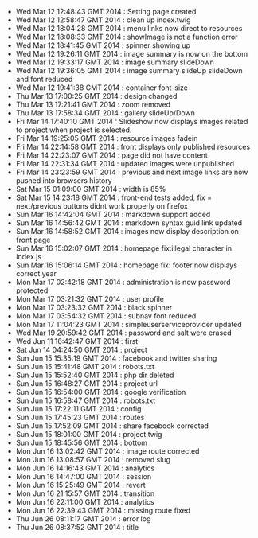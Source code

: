- Wed Mar 12 12:48:43 GMT 2014  : Setting page created
- Wed Mar 12 12:58:47 GMT 2014 : clean up index.twig
- Wed Mar 12 18:04:28 GMT 2014 : menu links now direct to resources
- Wed Mar 12 18:08:33 GMT 2014 : showImage is not a function error
- Wed Mar 12 18:41:45 GMT 2014 : spinner showing up
- Wed Mar 12 19:26:11 GMT 2014 : image summary is now on the bottom
- Wed Mar 12 19:33:17 GMT 2014 : image summary slideDown
- Wed Mar 12 19:36:05 GMT 2014 : image summary slideUp slideDown and font reduced
- Wed Mar 12 19:41:38 GMT 2014 : container font-size
- Thu Mar 13 17:00:25 GMT 2014 : design changed
- Thu Mar 13 17:21:41 GMT 2014 : zoom removed
- Thu Mar 13 17:58:34 GMT 2014 : gallery slideUp/Down
- Fri Mar 14 17:40:10 GMT 2014 : Slideshow now displays images related to project when project is selected.
- Fri Mar 14 19:25:05 GMT 2014 : resource images fadein
- Fri Mar 14 22:14:58 GMT 2014 : front displays only published resources
- Fri Mar 14 22:23:07 GMT 2014 : page did not have content
- Fri Mar 14 22:31:34 GMT 2014 : updated images were unpublished
- Fri Mar 14 23:23:59 GMT 2014 : previous and next image links are now pushed into browsers history
- Sat Mar 15 01:09:00 GMT 2014 : width is 85%
- Sat Mar 15 14:23:18 GMT 2014 : front-end tests added, fix = next/previous buttons didnt work properly on firefox
- Sun Mar 16 14:42:04 GMT 2014 : markdown support added
- Sun Mar 16 14:56:42 GMT 2014 : markdown syntax guid link updated
- Sun Mar 16 14:58:52 GMT 2014 : images now display description on front page
- Sun Mar 16 15:02:07 GMT 2014 : homepage fix:illegal character in index.js
- Sun Mar 16 15:06:14 GMT 2014 : homepage fix: footer now displays correct year
- Mon Mar 17 02:42:18 GMT 2014 : administration is now password protected
- Mon Mar 17 03:21:32 GMT 2014 : user profile
- Mon Mar 17 03:23:32 GMT 2014 : black spinner
- Mon Mar 17 03:54:32 GMT 2014 : subnav font reduced
- Mon Mar 17 11:04:23 GMT 2014 : simpleuserserviceprovider updated
- Wed Mar 19 20:59:42 GMT 2014 : password and salt were erased
- Wed Jun 11 16:42:47 GMT 2014 : first
- Sat Jun 14 04:24:50 GMT 2014 : project
- Sun Jun 15 15:35:19 GMT 2014 : facebook and twitter sharing
- Sun Jun 15 15:41:48 GMT 2014 : robots.txt
- Sun Jun 15 15:52:40 GMT 2014 : php dir deleted
- Sun Jun 15 16:48:27 GMT 2014 : project url
- Sun Jun 15 16:54:00 GMT 2014 : google verification
- Sun Jun 15 16:58:47 GMT 2014 : robots.txt
- Sun Jun 15 17:22:11 GMT 2014 : config
- Sun Jun 15 17:45:23 GMT 2014 : routes
- Sun Jun 15 17:52:09 GMT 2014 : share facebook corrected
- Sun Jun 15 18:01:00 GMT 2014 : project.twig
- Sun Jun 15 18:45:56 GMT 2014 : bottom
- Mon Jun 16 13:02:42 GMT 2014 : image route corrected
- Mon Jun 16 13:08:57 GMT 2014 : removed slug
- Mon Jun 16 14:16:43 GMT 2014 : analytics
- Mon Jun 16 14:47:00 GMT 2014 : session
- Mon Jun 16 15:25:49 GMT 2014 : revert
- Mon Jun 16 21:15:57 GMT 2014 : transition
- Mon Jun 16 22:11:00 GMT 2014 : analytics
- Mon Jun 16 22:39:43 GMT 2014 : missing route fixed
- Thu Jun 26 08:11:17 GMT 2014 : error log
- Thu Jun 26 08:37:52 GMT 2014 : title
